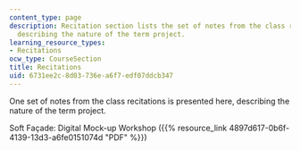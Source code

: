 ```yaml
---
content_type: page
description: Recitation section lists the set of notes from the class recitations
  describing the nature of the term project.
learning_resource_types:
- Recitations
ocw_type: CourseSection
title: Recitations
uid: 6731ee2c-8d03-736e-a6f7-edf07ddcb347
---
```


One set of notes from the class recitations is presented here, describing the nature of the term project.

Soft Façade: Digital Mock-up Workshop ({{% resource_link 4897d617-0b6f-4139-13d3-a6fe0151074d "PDF" %}})